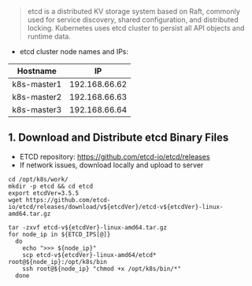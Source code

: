> etcd is a distributed KV storage system based on Raft, commonly used for service discovery, shared configuration, and distributed locking.
Kubernetes uses etcd cluster to persist all API objects and runtime data.
- etcd cluster node names and IPs:

| Hostname  | IP |
| :---: | :---: |
| k8s-master1 | 192.168.66.62 |
| k8s-master2 | 192.168.66.63 |
| k8s-master3 | 192.168.66.64 |

## 1. Download and Distribute etcd Binary Files
- ETCD repository: https://github.com/etcd-io/etcd/releases
- If network issues, download locally and upload to server

```shell
cd /opt/k8s/work/
mkdir -p etcd && cd etcd
export etcdVer=3.5.5
wget https://github.com/etcd-io/etcd/releases/download/v${etcdVer}/etcd-v${etcdVer}-linux-amd64.tar.gz

tar -zxvf etcd-v${etcdVer}-linux-amd64.tar.gz
for node_ip in ${ETCD_IPS[@]}
  do
    echo ">>> ${node_ip}"
    scp etcd-v${etcdVer}-linux-amd64/etcd* root@${node_ip}:/opt/k8s/bin
    ssh root@${node_ip} "chmod +x /opt/k8s/bin/*"
  done
```
